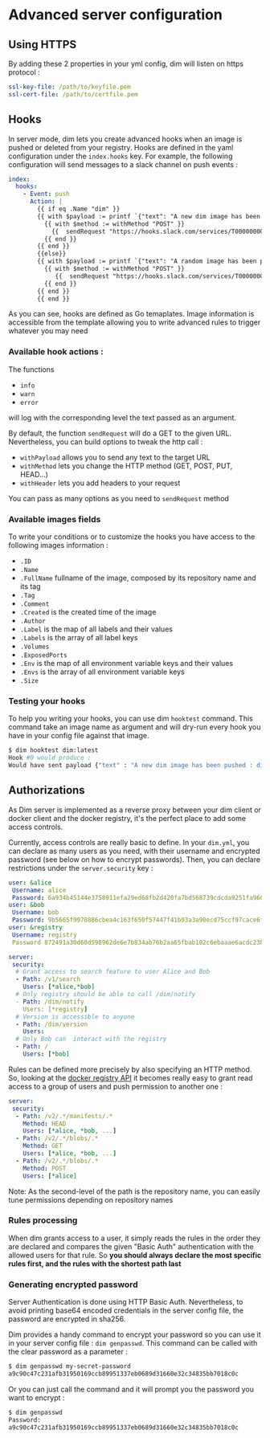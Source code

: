 # Advanced server configuration

## Using HTTPS
By adding these 2 properties in your yml config, dim will listen on https protocol :
```yml
ssl-key-file: /path/to/keyfile.pem
ssl-cert-file: /path/to/certfile.pem
```


## Hooks

In server mode, dim lets you create advanced hooks when an image is pushed or deleted from your registry. Hooks are defined in the yaml configuration under the `index.hooks` key.
For example, the following configuration will send messages to a slack channel on push events :
```yml
index:
  hooks:
    - Event: push
      Action: |
        {{ if eq .Name "dim" }}
        {{ with $payload := printf `{"text": "A new dim image has been pushed : %s"}`  .FullName | withPayload }}
          {{ with $method := withMethod "POST" }}
            {{  sendRequest "https://hooks.slack.com/services/T00000000/B00000000/XXXXXXXXXXXXXXXXXXXXXXXX" $method $payload }}
          {{ end }}
        {{ end }}
        {{else}}
        {{ with $payload := printf `{"text": "A random image has been pushed : %s"}`  .FullName | withPayload }}
          {{ with $method := withMethod "POST" }}
             {{  sendRequest "https://hooks.slack.com/services/T00000000/B00000000/XXXXXXXXXXXXXXXXXXXXXXXX" $method $payload }}
          {{ end }}
        {{ end }}
        {{ end }}
```

As you can see, hooks are defined as Go temaplates. Image information is accessible from the template allowing you to write advanced rules to trigger whatever you may need

### Available hook actions :

The functions
- `info`
- `warn`
- `error`

will log with the corresponding level the text passed as an argument.

By default, the function `sendRequest` will do a GET to the given URL. Nevertheless, you can build options to tweak the http call :
- `withPayload` allows you to send any text to the target URL
- `withMethod` lets you change the HTTP method (GET, POST, PUT, HEAD...)
- `withHeader` lets you add headers to your request

You can pass as many options as you need to `sendRequest` method

### Available images fields

To write your conditions or to customize the hooks you have access to the following images information :
 - `.ID`
 - `.Name`
 - `.FullName` fullname of the image, composed by its repository name and its tag
 - `.Tag`
 - `.Comment`
 - `.Created` is the created time of the image
 - `.Author`
 - `.Label` is the map of all labels and their values
 - `.Labels` is the array of all label keys
 - `.Volumes`
 - `.ExposedPorts`
 - `.Env` is the map of all environment variable keys and their values
 - `.Envs` is the array of all environment variable keys
 - `.Size`

### Testing your hooks

To help you writing your hooks, you can use dim `hooktest` command. This command take an image name as argument and will dry-run every hook you have in your config file against that image.
```bash
$ dim hooktest dim:latest
Hook #0 would produce :
Would have sent payload {"text" : "A new dim image has been pushed : dim:latest} with method POST to https://hooks.slack.com/services/T00000000/B00000000/XXXXXXXXXXXXXXXXXXXXXXXX with headers map[]
```

## Authorizations
As Dim server is implemented as a reverse proxy between your dim client or docker client and the docker registry, it's the perfect place to add some access controls.

Currently, access controls are really basic to define. In your `dim.yml`, you can declare as many users as you need, with their username and encrypted password (see below on how to encrypt passwords).
Then, you can declare restrictions under the `server.security` key :
```yml
user: &alice
 Username: alice
 Password: 6a934b45144e3758911efa29ed68fb2d420fa7bd568739cdcda9251fa9609b1e
user: &bob
 Username: bob
 Password: 9b5665f9978886cbea4c163f650f57447f41b93a3a90ecd75ccf97cace6f79fc
user: &registry
 Username: registry
 Password 872491a30d60d598962de6e7b834ab76b2aa65fbab102c6ebaaae6acdc238822

server:
 security:
  # Grant access to search feature to user Alice and Bob
  - Path: /v1/search
    Users: [*alice,*bob]
  # Only registry should be able to call /dim/notify
  - Path: /dim/notify
    Users: [*registry]
  # Version is accessible to anyone
  - Path: /dim/version
    Users:
  # Only Bob can  interact with the registry
  - Path: /
    Users: [*bob]

```

Rules can be defined more precisely by also specifying an HTTP method. So, looking at the [docker registry API](https://docs.docker.com/registry/spec/api/) it becomes really easy to grant read access to a group of users  and push permission to another one :
```yml
server:
 security:
  - Path: /v2/.*/manifests/.*
    Method: HEAD
    Users: [*alice, *bob, ...]
  - Path: /v2/.*/blobs/.*
    Method: GET
    Users: [*alice, *bob, ...]
  - Path: /v2/.*/blobs/.*
    Method: POST
    Users: [*alice]
```

Note: As the second-level of the path is the repository name, you can easily tune permissions depending on repository names



### Rules processing

When dim grants access to a user, it simply reads the rules in the order they are declared and compares the given "Basic Auth" authentication with the allowed users for that rule.
So **you should always declare the most specific rules first, and the rules with the shortest path last**

### Generating encrypted password
Server Authentication is done using HTTP Basic Auth. Nevertheless, to avoid printing base64 encoded credentials in the server config file, the password are encrypted in sha256.

Dim provides a handy command to encrypt your password so you can use it in your server config file : `dim genpasswd`.
This command can be called with the clear password as a parameter :
```bash
$ dim genpasswd my-secret-password
a9c90c47c231afb31950169ccb89951337eb0689d31660e32c34835bb7018c0c
```

Or you can just call the command and it will prompt you the password you want to encrypt :
```bash
$ dim genpasswd
Password:
a9c90c47c231afb31950169ccb89951337eb0689d31660e32c34835bb7018c0c
```

